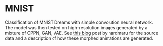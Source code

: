 # MNIST

Classification of MNIST Dreams with simple convolution neural network. The model was then tested on high-resolution images generated by a mixture of CPPN, GAN, VAE. See [this blog](https://blog.otoro.net/2016/04/01/generating-large-images-from-latent-vectors/) post by hardmaru for the source data and a description of how these morphed animations are generated.
